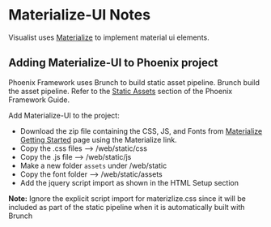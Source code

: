 # Materialize-UI Notes

Visualist uses [Materialize](http://materializecss.com/) to implement material ui elements.

## Adding Materialize-UI to Phoenix project

Phoenix Framework uses Brunch to build static asset pipeline. Brunch build the asset pipeline. Refer to the [Static Assets](http://www.phoenixframework.org/docs/static-assets) section of the Phoenix Framework Guide.

Add Materialize-UI to the project:
  * Download the zip file containing the CSS, JS, and Fonts from [Materialize Getting Started](http://materializecss.com/getting-started.html) page using the Materialize link.
  * Copy the .css files --> /web/static/css
  * Copy the .js file --> /web/static/js
  * Make a new folder `assets` under /web/static
  * Copy the font folder --> /web/static/assets
  * Add the jquery script import as shown in the HTML Setup section

__Note:__ Ignore the explicit script import for materizlize.css since it will be included as part of the static pipeline when it is automatically built with Brunch
